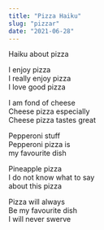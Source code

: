 ```yaml
---
title: "Pizza Haiku"
slug: "pizzar"
date: "2021-06-28"
---
```


Haiku about pizza

I enjoy pizza  
I really enjoy pizza  
I love good pizza  

I am fond of cheese  
Cheese pizza especially  
Cheese pizza tastes great  
  
Pepperoni stuff  
Pepperoni pizza is  
my favourite dish  

Pineapple pizza  
I do not know what to say  
about this pizza  

Pizza will always  
Be my favourite dish  
I will never swerve  
